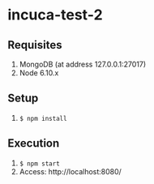 # incuca-test-2

## Requisites
 1. MongoDB (at address 127.0.0.1:27017)
 2. Node 6.10.x

## Setup
 1. `$ npm install`

## Execution
 1. `$ npm start`
 2. Access: http://localhost:8080/
